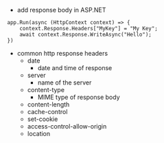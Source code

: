 - add response body in ASP.NET

```
app.Run(async (HttpContext context) => {
    context.Response.Headers["MyKey"] = "My Key";
    await context.Response.WriteAsync("Hello");
})
```

- common http response headers
  - date
    - date and time of response
  - server
    - name of the server
  - content-type
    - MIME type of response body
  - content-length
  - cache-control
  - set-cookie
  - access-control-allow-origin
  - location
